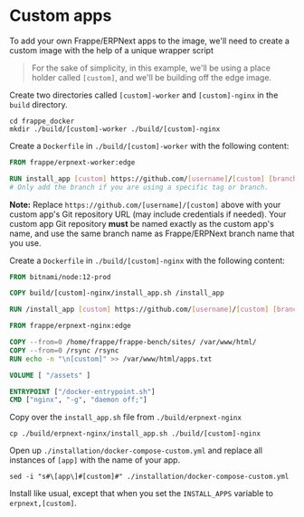 # Custom apps

To add your own Frappe/ERPNext apps to the image, we'll need to create a custom image with the help of a unique wrapper script

> For the sake of simplicity, in this example, we'll be using a place holder called `[custom]`, and we'll be building off the edge image.

Create two directories called `[custom]-worker` and `[custom]-nginx` in the `build` directory.

```shell
cd frappe_docker
mkdir ./build/[custom]-worker ./build/[custom]-nginx
```

Create a `Dockerfile` in `./build/[custom]-worker` with the following content:

```Dockerfile
FROM frappe/erpnext-worker:edge

RUN install_app [custom] https://github.com/[username]/[custom] [branch]
# Only add the branch if you are using a specific tag or branch.
```

**Note:** Replace `https://github.com/[username]/[custom]` above with your custom app's Git repository URL (may include credentials if needed). Your custom app Git repository **must** be named exactly as the custom app's name, and use the same branch name as Frappe/ERPNext branch name that you use.

Create a `Dockerfile` in `./build/[custom]-nginx` with the following content:

```Dockerfile
FROM bitnami/node:12-prod

COPY build/[custom]-nginx/install_app.sh /install_app

RUN /install_app [custom] https://github.com/[username]/[custom] [branch]

FROM frappe/erpnext-nginx:edge

COPY --from=0 /home/frappe/frappe-bench/sites/ /var/www/html/
COPY --from=0 /rsync /rsync
RUN echo -n "\n[custom]" >> /var/www/html/apps.txt

VOLUME [ "/assets" ]

ENTRYPOINT ["/docker-entrypoint.sh"]
CMD ["nginx", "-g", "daemon off;"]
```

Copy over the `install_app.sh` file from `./build/erpnext-nginx`

```shell
cp ./build/erpnext-nginx/install_app.sh ./build/[custom]-nginx
```

Open up `./installation/docker-compose-custom.yml` and replace all instances of `[app]` with the name of your app.

```shell
sed -i "s#\[app\]#[custom]#" ./installation/docker-compose-custom.yml
```

Install like usual, except that when you set the `INSTALL_APPS` variable to `erpnext,[custom]`.
